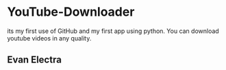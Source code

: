 # YouTube-Downloader
its my first use of GitHub and my first app using python.
You can download youtube videos in any quality.

## Evan Electra ##
